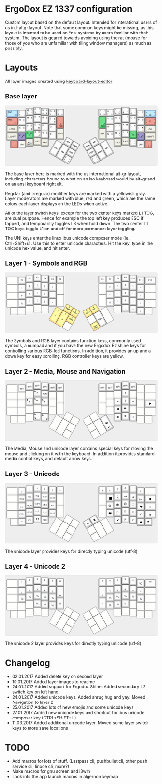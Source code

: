 # ErgoDox EZ 1337 configuration

Custom layout based on the default layout. Intended for interational
users of us intl-altgr layout. Note that some common keys might be
missing, as this layout is intented to be used on *nix systems by
users familiar with their system. The layout is geared towards
avoiding using the rat (mouse for those of you who are unfamiliar with
tiling window managers) as much as possibly.

# Layouts

All layer images created using [keyboard-layout-editor](http://www.keyboard-layout-editor.com/)

## Base layer

[![Base layer](images/deadcyclo-base-layout.png)](http://www.keyboard-layout-editor.com/#/gists/0321b18620180a3e46c498206eb65366)

The base layer here is marked with the us international alt-gr layout,
including characters bound to what on an iso keyboard would be alt-gr
and on an ansi keyboard right alt.

Regular (and irregular) modifier keys are marked with a yellowish
gray. Layer moderators are marked with blue, red and green, which are
the same colors each layer displays on the LEDs when active.

All of the layer switch keys, except for the two center keys marked L1
TOG, are dual purpose. Hence for example the top left key produces ESC
if tapped, and temporarilly toggles L3 when hold down. The two center
L1 TOG keys toggle L1 on and off for more permanent layer toggling.

The UNI keys enter the linux ibus unicode composer mode
(ie. Ctrl+Shift+u). Use this to enter unicode characters. Hit the key,
type in the unicode hex value, and hit enter.

## Layer 1 - Symbols and RGB

[![Layer 1 - Symbols and RGB](images/deadcyclo-layer-1-symbols.png)](http://www.keyboard-layout-editor.com/#/gists/96714e198054c9115bafb5267cc6bc73)

The Symbols and RGB layer contains function keys, commonly used
symbols, a numpad and if you have the new Ergodox Ez shine keys for
controlling various RGB-led functions. In addition, it provides an up
and a down key for easy scrolling. RGB controller keys are yellow.

## Layer 2 - Media, Mouse and Navigation

[![Layer 2 - Media, Mouse and Navigation](images/deadcyclo-layer-2-media-and-mouse.png)](http://www.keyboard-layout-editor.com/#/gists/824759486e378bcec30784309a7e5731)

The Media, Mouse and unicode layer contains special keys for moving
the mouse and clicking on it with the keyboard. In addition it
provides standard media control keys, and default arrow keys.

## Layer 3 - Unicode

[![Layer 3 - Unicode](images/deadcyclo-layer-3-unicode.png)](http://www.keyboard-layout-editor.com/#/gists/67d9613dcd873c68693d11863d0fd289)

The unicode layer provides keys for directly typing unicode (utf-8)

## Layer 4 - Unicode 2

[![Layer 43 - Unicode](images/deadcyclo-layer-4-unicode-2.png)](http://www.keyboard-layout-editor.com/#/gists/7b2241110ab8311d9668a0798f3baf4a)

The unicode 2 layer provides keys for directly typing unicode (utf-8)

# Changelog

- 02.01.2017 Added delete key on second layer
- 10.01.2017 Added layer images to readme
- 24.01.2017 Added support for Ergodox Shine. Added secondary L2 switch key on left hand
- 24.01.2017 Added unicode keys. Added shrug hug and yay. Moved Navigation to layer 2
- 25.01.2017 Added lots of new emojis and some unicode keys
- 27.01.2017 Added new unicode keys and shortcut for ibus unicode composer key (CTRL+SHIFT+U)
- 11.03.2017 Added additional unicode layer. Moved some layer switch keys to more sane locations

# TODO

- Add macros for lots of stuff. (Lastpass cli, pushbullet cli, other push service cli, linode cli, more?)
- Make macros for gnu screen and i3wm
- Look into the app launch macros in algernon keymap

